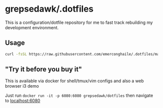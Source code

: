 # grepsedawk/.dotfiles

This is a configuration/dotfile repository for me to fast track rebuilding my development environment.

## Usage

```bash
curl -fsSL https://raw.githubusercontent.com/emerconghaile/.dotfiles/master/install-scripts/install | bash
```

## "Try it before you buy it"

This is available via docker for shell/tmux/vim configs and also a web browser i3 demo

Just run `docker run -it -p 6080:6080 grepsedawk/dotfiles` then navigate to [localhost:6080](localhost:6080)
